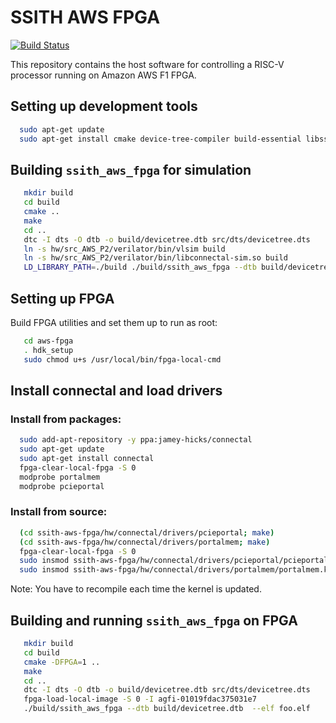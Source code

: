 # SSITH AWS FPGA

[![Build Status](https://travis-ci.org/acceleratedtech/ssith-aws-fpga.svg?branch=master)](https://travis-ci.org/acceleratedtech/ssith-aws-fpga)

This repository contains the host software for controlling a RISC-V processor running on Amazon AWS F1 FPGA.

## Setting up development tools

```bash
  sudo apt-get update
  sudo apt-get install cmake device-tree-compiler build-essential libssl-dev libcurl4-openssl-dev libsdl-dev libelf-dev
```

## Building `ssith_aws_fpga` for simulation

```bash
   mkdir build
   cd build
   cmake ..
   make
   cd ..
   dtc -I dts -O dtb -o build/devicetree.dtb src/dts/devicetree.dts
   ln -s hw/src_AWS_P2/verilator/bin/vlsim build
   ln -s hw/src_AWS_P2/verilator/bin/libconnectal-sim.so build
   LD_LIBRARY_PATH=./build ./build/ssith_aws_fpga --dtb build/devicetree.dtb  --elf foo.elf
```

## Setting up FPGA

Build FPGA utilities and set them up to run as root:

```bash
   cd aws-fpga
   . hdk_setup
   sudo chmod u+s /usr/local/bin/fpga-local-cmd
```

## Install connectal and load drivers

### Install from packages:

```bash
  sudo add-apt-repository -y ppa:jamey-hicks/connectal
  sudo apt-get update
  sudo apt-get install connectal
  fpga-clear-local-fpga -S 0
  modprobe portalmem
  modprobe pcieportal
```

### Install from source:

```bash
  (cd ssith-aws-fpga/hw/connectal/drivers/pcieportal; make)
  (cd ssith-aws-fpga/hw/connectal/drivers/portalmem; make)
  fpga-clear-local-fpga -S 0
  sudo insmod ssith-aws-fpga/hw/connectal/drivers/pcieportal/pcieportal.ko
  sudo insmod ssith-aws-fpga/hw/connectal/drivers/portalmem/portalmem.ko
```

Note: You have to recompile each time the kernel is updated.

## Building and running `ssith_aws_fpga` on FPGA

```bash
   mkdir build
   cd build
   cmake -DFPGA=1 ..
   make
   cd ..
   dtc -I dts -O dtb -o build/devicetree.dtb src/dts/devicetree.dts
   fpga-load-local-image -S 0 -I agfi-01019fdac375031e7
   ./build/ssith_aws_fpga --dtb build/devicetree.dtb  --elf foo.elf
```
